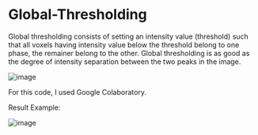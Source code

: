 # Global-Thresholding

Global thresholding consists of setting an intensity value (threshold) such that all voxels having intensity value below the threshold belong to one phase, the remainer belong to the other. Global thresholding is as good as the degree of intensity separation between the two peaks in the image.


![image](https://user-images.githubusercontent.com/60902004/115966930-330fea80-a506-11eb-8ca7-a5d02d6f2fd6.png)

For this code, I used Google Colaboratory.

Result Example: 

![image](https://user-images.githubusercontent.com/60902004/115967045-c77a4d00-a506-11eb-84ac-12e2ee964ea6.png)

